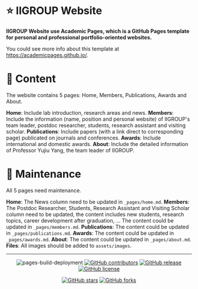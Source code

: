 # ⭐ IIGROUP Website
**IIGROUP Website use Academic Pages, which is a GitHub Pages template for personal and professional portfolio-oriented websites.**

You could see more info about this template at https://academicpages.github.io/.


# 📕 Content

The website contains 5 pages: Home, Members, Publications, Awards and About.

**Home**: Include lab introduction, research areas and news. 
**Members**: Include the information (name, position and personal website) of IIGROUP's team leader, postdoc researcher, students, research assistant and visiting scholar. 
**Publications**: Include papers (with a link direct to corresponding page) publicated on journals and conferences. 
**Awards**: Include international and domestic awards. 
**About**: Include the detailed information of Professor Yujiu Yang, the team leader of IIGROUP. 


# 🔨 Maintenance

All 5 pages need maintenance.

**Home**: The News column need to be updated in `_pages/home.md`. 
**Members**: The Postdoc Researcher, Students, Research Assistant and Visiting Scholar column need to be updated, the content includes new students, research topics, career development after graduation, ... The content could be updated in `_pages/members.md`. 
**Publications**: The content could be updated in `_pages/publications.md`. 
**Awards**: The content could be updated in `_pages/awards.md`. 
**About**: The content could be updated in `_pages/about.md`. 
**Files**: All images should be added to `assets/images`.

---
<div align="center">
    
![pages-build-deployment](https://github.com/academicpages/academicpages.github.io/actions/workflows/pages/pages-build-deployment/badge.svg)
[![GitHub contributors](https://img.shields.io/github/contributors/academicpages/academicpages.github.io.svg)](https://github.com/academicpages/academicpages.github.io/graphs/contributors)
[![GitHub release](https://img.shields.io/github/v/release/academicpages/academicpages.github.io)](https://github.com/academicpages/academicpages.github.io/releases/latest)
[![GitHub license](https://img.shields.io/github/license/academicpages/academicpages.github.io?color=blue)](https://github.com/academicpages/academicpages.github.io/blob/master/LICENSE)

[![GitHub stars](https://img.shields.io/github/stars/academicpages/academicpages.github.io)](https://github.com/academicpages/academicpages.github.io)
[![GitHub forks](https://img.shields.io/github/forks/academicpages/academicpages.github.io)](https://github.com/academicpages/academicpages.github.io/fork)
</div>
